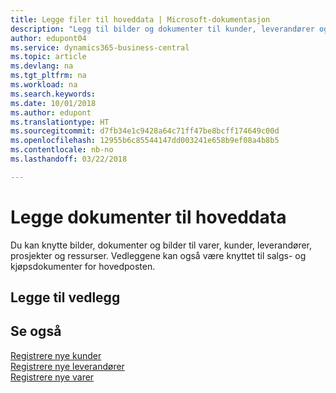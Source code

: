```yaml
---
title: Legge filer til hoveddata | Microsoft-dokumentasjon
description: "Legg til bilder og dokumenter til kunder, leverandører og andre hovedposter, og la disse knyttes til fakturaer også."
author: edupont04
ms.service: dynamics365-business-central
ms.topic: article
ms.devlang: na
ms.tgt_pltfrm: na
ms.workload: na
ms.search.keywords: 
ms.date: 10/01/2018
ms.author: edupont
ms.translationtype: HT
ms.sourcegitcommit: d7fb34e1c9428a64c71ff47be8bcff174649c00d
ms.openlocfilehash: 12955b6c85544147dd003241e658b9ef08a4b8b5
ms.contentlocale: nb-no
ms.lasthandoff: 03/22/2018

---
```

# <a name="attaching-documents-to-master-data"></a>Legge dokumenter til hoveddata
Du kan knytte bilder, dokumenter og bilder til varer, kunder, leverandører, prosjekter og ressurser. Vedleggene kan også være knyttet til salgs- og kjøpsdokumenter for hovedposten.  

## <a name="adding-attachments"></a>Legge til vedlegg


## <a name="see-also"></a>Se også
[Registrere nye kunder](sales-how-register-new-customers.md)  
[Registrere nye leverandører](purchasing-how-register-new-vendors.md)  
[Registrere nye varer](inventory-how-register-new-items.md)  

